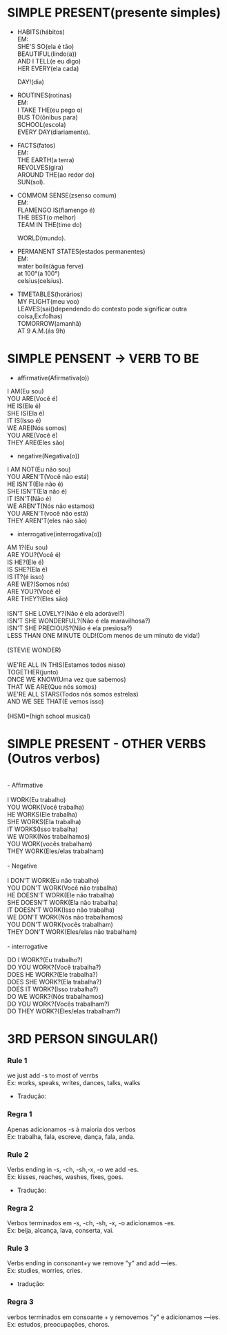  # SIMPLE PRESENT(presente simples)

- HABITS(hábitos)<br>
EM:<br>
  SHE'S SO(ela é tão)<br>
  BEAUTIFUL(lindo(a))<br>
  AND I TELL(e eu digo)<br>
  HER EVERY(ela cada)<br>
  
  DAY!(dia)<br>
- ROUTINES(rotinas)<br>
EM:<br>
  I TAKE THE(eu pego o)<br>
  BUS TO(ônibus para)<br>
  SCHOOL(escola)<br>
  EVERY DAY(diariamente).<br>
- FACTS(fatos)<br>
EM:<br>
  THE EARTH(a terra)<br>
  REVOLVES(gira)<br>
  AROUND THE(ao redor do)<br>
  SUN(sol).<br>
- COMMOM SENSE(zsenso comum)<br>
EM:<br>
  FLAMENGO IS(flamengo é)<br>
  THE BEST(o melhor)<br>
  TEAM IN THE(time do)<br>
  
  WORLD(mundo).<br>
- PERMANENT STATES(estados permanentes)<br>
EM:<br>
  water boils(água ferve)<br>
  at 100°(a 100°)<br>
  celsius(celsius).<br>
- TIMETABLES(horários)<br>
MY FLIGHT(meu voo)<br>
LEAVES(sai()dependendo do contesto pode significar outra coisa,Ex:folhas)<br>
TOMORROW(amanhã)<br>
AT 9 A.M.(ás 9h)<br>
# SIMPLE PENSENT -> VERB TO BE<br>
- affirmative(Afirmativa(o))<br>

I AM(Eu sou)<br>
YOU ARE(Você é)<br>
HE IS(Ele é)<br>
SHE IS(Ela é)<br>
IT IS(Isso é)<br>
WE ARE(Nós somos)<br>
YOU ARE(Você é)<br>
THEY ARE(Eles são)<br>

- negative(Negativa(o))<br>

I AM NOT(Eu não sou)<br>
YOU AREN'T(Você não está)<br>
HE ISN'T(Ele não é)<br>
SHE ISN'T(Ela não é)<br>
IT ISN'T(Não é)<br>
WE AREN'T(Nós não estamos)<br>
YOU AREN'T(você não está)<br>
THEY AREN'T(eles não são)<br>

- interrogative(interrogativa(o))<br>

AM 1?(Eu sou)<br>
ARE YOU?(Você é)<br>
IS HE?(Ele é)<br>
IS SHE?(Ela é)<br>
IS IT?(é isso)<br>
ARE WE?(Somos nós)<br>
ARE YOU?(Você é)<br>
ARE THEY?(Eles são)<br>
<br>
ISN'T SHE LOVELY?(Não é ela adorável?)<br>
ISN'T SHE WONDERFUL?(Não é ela maravilhosa?)<br>
ISN'T SHE PRECIOUS?(Não é ela presiosa?)<br>
LESS THAN ONE MINUTE OLD!(Com menos de um minuto de vida!)<br>
<br>
(STEVIE WONDER)<br>
<br>
WE'RE ALL IN THIS(Estamos todos nisso)<br>
TOGETHER(junto)<br>
ONCE WE KNOW(Uma vez que sabemos)<br>
THAT WE ARE(Que nós somos)<br>
WE'RE ALL STARS(Todos nós somos estrelas)<br>
AND WE SEE THAT(E vemos isso)<br>
<br>
(HSM)=(high school musical)<br>
# SIMPLE PRESENT - OTHER VERBS (Outros verbos)<br>
<br>
- Affirmative<br>
<br>
I WORK(Eu trabalho)<br>
YOU WORK(Você trabalha)<br>
HE WORKS(Ele trabalha)<br>
SHE WORKS(Ela trabalha)<br>
IT WORKS(Isso trabalha)<br>
WE WORK(Nós trabalhamos)<br>
YOU WORK(vocês trabalham)<br>
THEY WORK(Eles/elas trabalham)<br>
<br>
- Negative<br>
<br>
I DON'T WORK(Eu não trabalho)<br>
YOU DON'T WORK(Você não trabalha)<br>
HE DOESN'T WORK(Ele não trabalha)<br>
SHE DOESN'T WORK(Ela não trabalha)<br>
IT DOESN'T WORK(Isso não trabalha)<br>
WE DON'T WORK(Nós não trabalhamos)<br>
YOU DON'T WORK(vocês trabalham)<br>
THEY DON'T WORK(Eles/elas não trabalham)<br>
<br>
- interrogative<br>

DO I WORK?(Eu trabalho?)<br>
DO YOU WORK?(Você trabalha?)<br>
DOES HE WORK?(Ele trabalha?)<br>
DOES SHE WORK?(Ela trabalha?)<br>
DOES IT WORK?(Isso trabalha?)<br>
DO WE WORK?(Nós trabalhamos)<br>
DO YOU WORK?(Vocês trabalham?)<br>
DO THEY WORK?(Eles/elas trabalham?)<br>
# 3RD PERSON SINGULAR()<br>
### Rule 1<br>
we just add -s to most of verrbs<br>
Ex: works, speaks, writes, dances, talks, walks<br>
- Tradução:<br>
### Regra 1<br>
Apenas adicionamos -s à maioria dos verbos<br>
Ex: trabalha, fala, escreve, dança, fala, anda.<br>
### Rule 2 <br>
Verbs ending in -s, -ch, -sh,-x,  -o we add -es.<br>
Ex: kisses, reaches, washes, fixes, goes.<br>
- Tradução:<br>
### Regra 2 <br>
Verbos terminados em -s, -ch, -sh, -x, -o adicionamos -es.<br>
Ex: beija, alcança, lava, conserta, vai.<br>
### Rule 3<br>
Verbs ending in consonant+y we remove "y" and add —ies.<br>
Ex: studies, worries, cries.<br>
- tradução:<br>
### Regra 3<br>
verbos terminados em consoante + y removemos "y" e adicionamos —ies.<br>
Ex: estudos, preocupações, choros.
